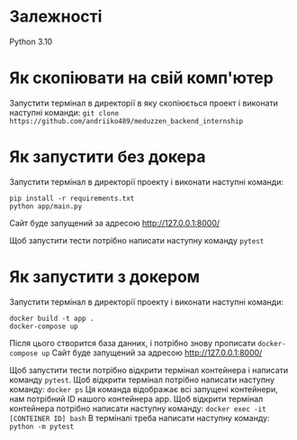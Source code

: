 # Залежності
Python 3.10
# Як скопіювати на свій комп'ютер
Запустити термінал в директорії в яку скопіюється проект і виконати наступні команди:
`git clone https://github.com/andriiko489/meduzzen_backend_internship`
# Як запустити без докера
Запустити термінал в директорії проекту і виконати наступні команди:
```
pip install -r requirements.txt
python app/main.py
```
Сайт буде запущений за адресою http://127.0.0.1:8000/

Щоб запустити тести потрібно написати наступну команду
`pytest`
# Як запустити з докером
Запустити термінал в директорії проекту і виконати наступні команди:
```
docker build -t app .
docker-compose up
```
Після цього створится база данних, і потрібно знову прописати `docker-compose up`
Сайт буде запущений за адресою http://127.0.0.1:8000/
 
Щоб запустити тести потрібно відкрити термінал контейнера і написати команду `pytest`.
Щоб відкрити термінал потрібно написати наступну команду:
`docker ps`
Ця команда відображає всі запущені контейнери, нам потрібний ID нашого контейнера app.
Щоб відкрити термінал контейнера потрібно написати наступну команду:
`docker exec -it [CONTEINER ID] bash`
В терміналі треба написати наступну команду:
`python -m pytest`